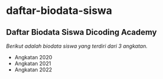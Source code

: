daftar-biodata-siswa
==
Daftar Biodata Siswa Dicoding Academy
--
*Berikut adalah biodata siswa yang terdiri dari 3 angkatan.*
- Angkatan 2020
- Angkatan 2021
- Angkatan 2022
